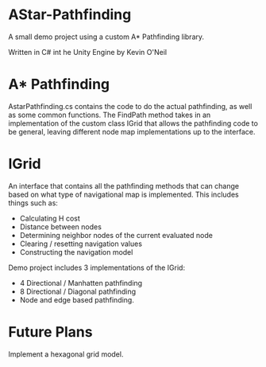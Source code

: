# AStar-Pathfinding
A small demo project using a custom A* Pathfinding library.

Written in C# int he Unity Engine by Kevin O'Neil

# A* Pathfinding
AstarPathfinding.cs contains the code to do the actual pathfinding, as well as some common functions.  The FindPath method takes in an implementation of the custom class IGrid that allows the pathfinding code to be general, leaving different node map implementations up to the interface.

# IGrid
An interface that contains all the pathfinding methods that can change based on what type of navigational map is implemented. This includes things such as:
* Calculating H cost
* Distance between nodes
* Determining neighbor nodes of the current evaluated node
* Clearing / resetting navigation values
* Constructing the navigation model

Demo project includes 3 implementations of the IGrid:
* 4 Directional / Manhatten pathfinding
* 8 Directional / Diagonal pathfinding
* Node and edge based pathfinding.

# Future Plans
Implement a hexagonal grid model.
